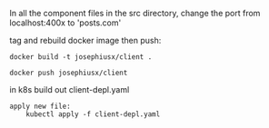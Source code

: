 In all the component files in the src directory, change the port from localhost:400x to 'posts.com'

tag and rebuild docker image then push:

    docker build -t josephiusx/client .

    docker push josephiusx/client

in k8s build out client-depl.yaml

    apply new file:
        kubectl apply -f client-depl.yaml
